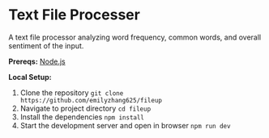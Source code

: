 # Text File Processer
A text file processor analyzing word frequency, common words, and overall sentiment of the input.

**Prereqs:**
[Node.js](https://nodejs.org/)

**Local Setup:**
1. Clone the repository
`git clone https://github.com/emilyzhang625/fileup`
2. Navigate to project directory
`cd fileup`
3. Install the dependencies
`npm install`
4. Start the development server and open in browser
`npm run dev`
